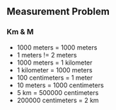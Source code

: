 ## Measurement Problem


### Km & M
- 1000 meters = 1000 meters
- 1 meters != 2 meters
- 1000 meters = 1 kilometer
- 1 kilometer = 1000 meters
- 100 centimeters = 1 meter
- 10 meters = 1000 centimeters
- 5 km = 500000 centimeters
- 200000 centimeters = 2 km
